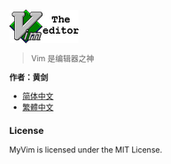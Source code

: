 ![Vim Logo](images/vimlogo.gif)

> Vim 是编辑器之神

**作者：黄剑**

* [简体中文](doc/zh/README.md)
* [繁體中文](doc/zh-tw/README.md)

### License

MyVim is licensed under the MIT License.

